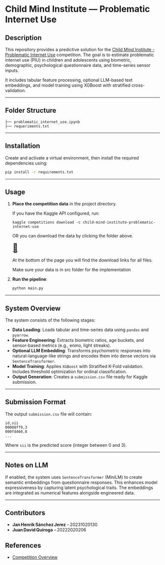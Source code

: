 # Child Mind Institute — Problematic Internet Use 

## Description

This repository provides a predictive solution for the [Child Mind Institute - Problematic Internet Use](https://www.kaggle.com/competitions/child-mind-institute-problematic-internet-use) competition. The goal is to estimate problematic internet use (PIU) in children and adolescents using biometric, demographic, psychological questionnaire data, and time-series sensor inputs.

It includes tabular feature processing, optional LLM-based text embeddings, and model training using XGBoost with stratified cross-validation.

---

## Folder Structure

```
├── problematic_internet_use.ipynb
├── requeriments.txt
```

---

## Installation

Create and activate a virtual environment, then install the required dependencies using:

```bash
pip install -r requirements.txt
```

---

## Usage

1. **Place the competition data** in the project directory.

   If you have the Kaggle API configured, run:
     ```
     kaggle competitions download -c child-mind-institute-problematic-internet-use
     ```

   OR you can download the data by clicking the folder above.

   [<span style="font-size:2em;">📁</span>](https://www.kaggle.com/competitions/child-mind-institute-problematic-internet-use/data)

   At the bottom of the page you will find the download links for all files.

   Make sure your data is in src folder for the implementation
3. **Run the pipeline**:

   ```bash
   python main.py
   ```

---

## System Overview

The system consists of the following stages:

- **Data Loading**: Loads tabular and time-series data using `pandas` and `pyarrow`.
- **Feature Engineering**: Extracts biometric ratios, age buckets, and sensor-based metrics (e.g., enmo, light streaks).
- **Optional LLM Embedding**: Transforms psychometric responses into natural-language-like strings and encodes them into dense vectors via `SentenceTransformer`.
- **Model Training**: Applies `XGBoost` with Stratified K-Fold validation. Includes threshold optimization for ordinal classification.
- **Output Generation**: Creates a `submission.csv` file ready for Kaggle submission.

---

## Submission Format

The output `submission.csv` file will contain:

```
id,sii
00008ff9,3
000fd460,0
...
```

Where `sii` is the predicted score (integer between 0 and 3).

---

## Notes on LLM

If enabled, the system uses `SentenceTransformer` (MiniLM) to create semantic embeddings from questionnaire responses. This enhances model expressiveness by capturing latent psychological traits. The embeddings are integrated as numerical features alongside engineered data.

---

## Contributors

- **Jan Henrik Sánchez Jerez** – 20231020130
- **Juan David Quiroga** – 20222020206 

## References

- [Competition Overview](https://www.kaggle.com/competitions/child-mind-institute-problematic-internet-use/overview)
